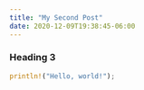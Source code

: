 ```yaml
---
title: "My Second Post"
date: 2020-12-09T19:38:45-06:00
---
```


### Heading 3

```rust
println!("Hello, world!");
```
